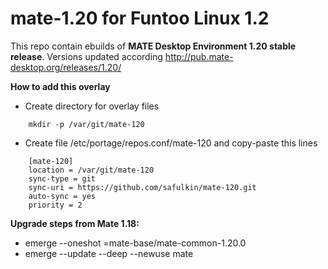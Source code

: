 # mate-1.20 for Funtoo Linux 1.2
This repo contain ebuilds of **MATE Desktop Environment 1.20 stable release**.
Versions updated according http://pub.mate-desktop.org/releases/1.20/

**How to add this overlay**
- Create directory for overlay files
```
    mkdir -p /var/git/mate-120
```
- Create file /etc/portage/repos.conf/mate-120 and copy-paste this lines  
```
    [mate-120]
    location = /var/git/mate-120
    sync-type = git
    sync-uri = https://github.com/safulkin/mate-120.git
    auto-sync = yes
    priority = 2
```

**Upgrade steps from Mate 1.18:**
- emerge --oneshot =mate-base/mate-common-1.20.0
- emerge --update --deep --newuse mate

